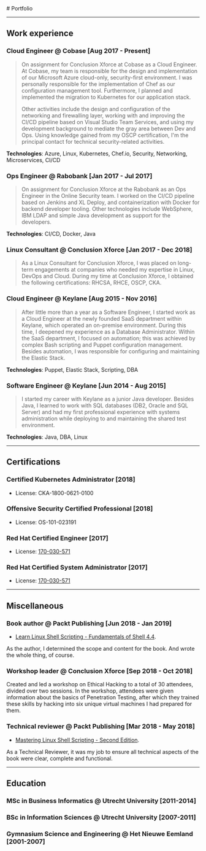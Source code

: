 <a name="Portfolio"/>
# Portfolio

---
## Work experience

### Cloud Engineer @ Cobase [Aug 2017 - Present]
> On assignment for Conclusion Xforce at Cobase as a Cloud Engineer. At Cobase, my team is responsible for the design and implementation of our Microsoft Azure cloud-only, security-first environment. I was personally responsible for the implementation of Chef as our configuration management tool. Furthermore, I planned and implemented the migration to Kubernetes for our application stack.
>
> Other activities include the design and configuration of the networking and firewalling layer, working with and improving the CI/CD pipeline based on Visual Studio Team Services, and using my development background to mediate the gray area between Dev and Ops. Using knowledge gained from my OSCP certification, I'm the principal contact for technical security-related activities.

**Technologies**: Azure, Linux, Kubernetes, Chef.io, Security, Networking, Microservices, CI/CD

### Ops Engineer @ Rabobank [Jan 2017 - Jul 2017]
> On assignment for Conclusion Xforce at the Rabobank as an Ops Engineer in the Online Security team. I worked on the CI/CD pipeline based on Jenkins and XL Deploy, and containerization with Docker for backend developer tooling. Other technologies include WebSphere, IBM LDAP and simple Java development as support for the developers.

**Technologies**: CI/CD, Docker, Java

### Linux Consultant @ Conclusion Xforce [Jan 2017 - Dec 2018]
> As a Linux Consultant for Conclusion Xforce, I was placed on long-term engagements at companies who needed my expertise in Linux, DevOps and Cloud. During my time at Conclusion Xforce, I obtained the following certifications: RHCSA, RHCE, OSCP, CKA.

### Cloud Engineer @ Keylane [Aug 2015 - Nov 2016]
> After little more than a year as a Software Engineer, I started work as a Cloud Engineer at the newly founded SaaS department within Keylane, which operated an on-premise environment. During this time, I deepened my experience as a Database Administrator. Within the SaaS department, I focused on automation; this was achieved by complex Bash scripting and Puppet configuration management. Besides automation, I was responsible for configuring and maintaining the Elastic Stack.

**Technologies**: Puppet, Elastic Stack, Scripting, DBA

### Software Engineer @ Keylane [Jun 2014 - Aug 2015]
> I started my career with Keylane as a junior Java developer. Besides Java, I learned to work with SQL databases (DB2, Oracle and SQL Server) and had my first professional experience with systems administration while deploying to and maintaining the shared test environment.

**Technologies**: Java, DBA, Linux

---
## Certifications

### Certified Kubernetes Administrator [2018]
* License: CKA-1800-0621-0100

### Offensive Security Certified Professional [2018]
* License: OS-101-023191

### Red Hat Certified Engineer [2017]
* License: [170-030-571](https://www.redhat.com/rhtapps/certification/verify/?certId=170-030-571)

### Red Hat Certified System Administrator [2017]
* License: [170-030-571](https://www.redhat.com/rhtapps/certification/verify/?certId=170-030-571)

---
## Miscellaneous

### Book author @ Packt Publishing [Jun 2018 - Jan 2019]
* [Learn Linux Shell Scripting - Fundamentals of Shell 4.4](https://www.packtpub.com/networking-and-servers/learn-linux-shell-scripting-fundamentals-shell-44).  

As the author, I determined the scope and content for the book. And wrote the whole thing, of course.

### Workshop leader @ Conclusion Xforce [Sep 2018 - Oct 2018]
Created and led a workshop on Ethical Hacking to a total of 30 attendees, divided over two sessions. In the workshop, attendees were given information about the basics of Penetration Testing, after which they trained these skills by hacking into six unique virtual machines I had prepared for them.

### Technical reviewer @ Packt Publishing [Mar 2018 - May 2018]
* [Mastering Linux Shell Scripting - Second Edition](https://www.packtpub.com/virtualization-and-cloud/mastering-linux-shell-scripting-second-edition).  

As a Technical Reviewer, it was my job to ensure all technical aspects of the book were clear, complete and functional.

---
## Education
### MSc in Business Informatics @ Utrecht University [2011-2014]
### BSc in Information Sciences @ Utrecht University [2007-2011]
### Gymnasium Science and Engineering @ Het Nieuwe Eemland [2001-2007]
